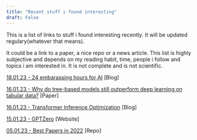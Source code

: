 ```yaml
---
title: "Recent stuff i found interesting"
draft: False
---
```


This is a list of links to stuff i found interesting recently. It will be updated regulary(whatever that means).

It could be a link to a paper, a nice repo or a news article. This list is highly subjective and depends on my reading habit, time, people i follow and topics i am interested in. It is not complete and is not scientific.


[18.01.23 - 24 embarassing hours for AI](https://garymarcus.substack.com/p/24-seriously-embarrassing-hours-for?sd=pf) [Blog]

[16.01.23 - Why do tree-based models still outperform deep learning on tabular data?](https://arxiv.org/abs/2207.08815) [Paper]

[16.01.23 - Transformer Inference Optimization](https://lilianweng.github.io/posts/2023-01-10-inference-optimization/) [Blog]

[15.01.23 - GPTZero](https://gptzero.me) [Website]

[05.01.23 - Best Papers in 2022](https://github.com/louisfb01/best_AI_papers_2022) [Repo]
